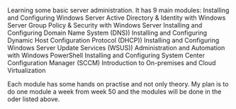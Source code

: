 Learning some basic server administration. It has 9 main modules:
	Installing and Configuring Windows Server
	Active Directory & Identity with Windows Server
	Group Policy & Security with Windows Server
	Installing and Configuring Domain Name System (DNS))
	Installing and Configuring Dynamic Host Configuration Protocol (DHCP))
	Installing and Configuring Windows Server Update Services (WSUS))
	Administration and Automation with Windows PowerShell
	Installing and Configuring System Center Configuration Manager (SCCM)
	Introduction to On-premises and Cloud Virtualization

Each module has some hands on practise and not only theory. My plan is to do one module a week from week 50 and the modules will be done in the oder listed above.
